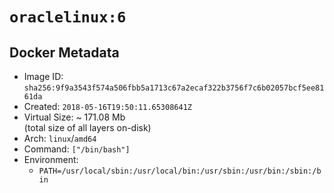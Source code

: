 # `oraclelinux:6`

## Docker Metadata

- Image ID: `sha256:9f9a3543f574a506fbb5a1713c67a2ecaf322b3756f7c6b02057bcf5ee8161da`
- Created: `2018-05-16T19:50:11.65308641Z`
- Virtual Size: ~ 171.08 Mb  
  (total size of all layers on-disk)
- Arch: `linux`/`amd64`
- Command: `["/bin/bash"]`
- Environment:
  - `PATH=/usr/local/sbin:/usr/local/bin:/usr/sbin:/usr/bin:/sbin:/bin`

